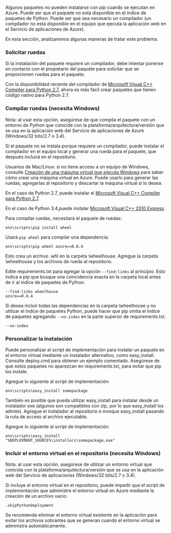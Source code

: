 Algunos paquetes no pueden instalarse con pip cuando se ejecutan en Azure.  Puede ser que el paquete no está disponible en el índice de paquetes de Python.  Puede ser que sea necesario un compilador (un compilador no está disponible en el equipo que ejecuta la aplicación web en el Servicio de aplicaciones de Azure).

En esta sección, analizaremos algunas maneras de tratar este problema.

### <a name="request-wheels"></a>Solicitar ruedas
Si la instalación del paquete requiere un compilador, debe intentar ponerse en contacto con el propietario del paquete para solicitar que se proporcionen ruedas para el paquete.

Con la disponibilidad reciente del compilador de [Microsoft Visual C++ Compiler para Python 2.7][Microsoft Visual C++ Compiler para Python 2.7], ahora es más fácil crear paquetes que tienen código nativo para Python 2.7.

### <a name="build-wheels-requires-windows"></a>Compilar ruedas (necesita Windows)
Nota: al usar esta opción, asegúrese de que compila el paquete con un entorno de Python que coincide con la plataforma/arquitectura/versión que se usa en la aplicación web del Servicio de aplicaciones de Azure (Windows/32 bits/2.7 o 3.4).

Si el paquete no se instala porque requiere un compilador, puede instalar el compilador en el equipo local y generar una rueda para el paquete, que después incluirá en el repositorio.

Usuarios de Mac/Linux: si no tiene acceso a un equipo de Windows, consulte [Creación de una máquina virtual que ejecuta Windows][Creación de una máquina virtual que ejecuta Windows] para saber cómo crear una máquina virtual en Azure.  Puede usarlo para generar las ruedas, agregarlas al repositorio y descartar la máquina virtual si lo desea. 

En el caso de Python 2.7, puede instalar el [Microsoft Visual C++ Compiler para Python 2.7][Microsoft Visual C++ Compiler para Python 2.7].

En el caso de Python 3.4,puede instalar [Microsoft Visual C++ 2010 Express][Microsoft Visual C++ 2010 Express].

Para compilar ruedas, necesitará el paquete de ruedas:

    env\scripts\pip install wheel

Usará `pip wheel` para compilar una dependencia:

    env\scripts\pip wheel azure==0.8.4

Esto crea un archivo .whl en la carpeta \wheelhouse.  Agregue la carpeta \wheelhouse y los archivos de rueda al repositorio.

Edite requirements.txt para agregar la opción `--find-links` al principio. Esto indica a pip que busque una coincidencia exacta en la carpeta local antes de ir al índice de paquetes de Python.

    --find-links wheelhouse
    azure==0.8.4

Si desea incluir todas las dependencias en la carpeta \wheelhouse y no utilizar el índice de paquetes Python, puede hacer que pip omita el índice de paquetes agregando `--no-index` en la parte superior de requirements.txt.

    --no-index

### <a name="customize-installation"></a>Personalizar la instalación
Puede personalizar el script de implementación para instalar un paquete en el entorno virtual mediante un instalador alternativo, como easy\_install.  Consulte deploy.cmd para obtener un ejemplo comentado.  Asegúrese de que estos paquetes no aparezcan en requirements.txt, para evitar que pip los instale.

Agregue lo siguiente al script de implementación:

    env\scripts\easy_install somepackage

También es posible que pueda utilizar easy\_install para instalar desde un instalador exe (algunos son compatibles con zip, por lo que easy\_install los admite).  Agregue el instalador al repositorio e invoque easy\_install pasando la ruta de acceso al archivo ejecutable.

Agregue lo siguiente al script de implementación:

    env\scripts\easy_install "%DEPLOYMENT_SOURCE%\installers\somepackage.exe"

### <a name="include-the-virtual-environment-in-the-repository-requires-windows"></a>Incluir el entorno virtual en el repositorio (necesita Windows)
Nota: al usar esta opción, asegúrese de utilizar un entorno virtual que coincida con la plataforma/arquitectura/versión que se usa en la aplicación web del Servicio de aplicaciones (Windows/32 bits/2.7 o 3.4).

Si incluye el entorno virtual en el repositorio, puede impedir que el script de implementación que administre el entorno virtual en Azure mediante la creación de un archivo vacío:

    .skipPythonDeployment

Se recomienda eliminar el entorno virtual existente en la aplicación para evitar los archivos sobrantes que se generan cuando el entorno virtual se administra automáticamente.

[Creación de una máquina virtual que ejecuta Windows]: http://azure.microsoft.com/documentation/articles/virtual-machines-windows-hero-tutorial/
[Microsoft Visual C++ Compiler para Python 2.7]: http://aka.ms/vcpython27
[Microsoft Visual C++ 2010 Express]: http://go.microsoft.com/?linkid=9709949


<!--HONumber=Nov16_HO2-->



